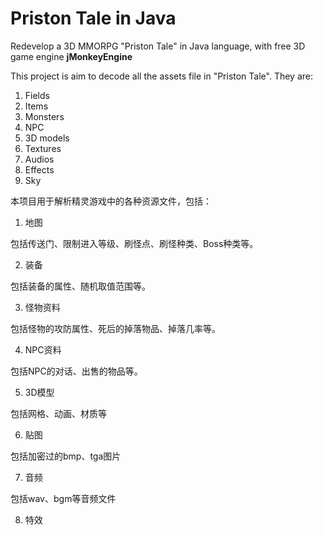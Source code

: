# Priston Tale in Java
 Redevelop a 3D MMORPG "Priston Tale" in Java language, with free 3D game engine **jMonkeyEngine**


This project is aim to decode all the assets file in "Priston Tale". They are:

1. Fields
2. Items
3. Monsters
4. NPC
5. 3D models
6. Textures
7. Audios
8. Effects
9. Sky

本项目用于解析精灵游戏中的各种资源文件，包括：

1. 地图

包括传送门、限制进入等级、刷怪点、刷怪种类、Boss种类等。

2. 装备

包括装备的属性、随机取值范围等。

3. 怪物资料

包括怪物的攻防属性、死后的掉落物品、掉落几率等。

4. NPC资料

包括NPC的对话、出售的物品等。

5. 3D模型

包括网格、动画、材质等

6. 贴图

包括加密过的bmp、tga图片

7. 音频

包括wav、bgm等音频文件

8. 特效